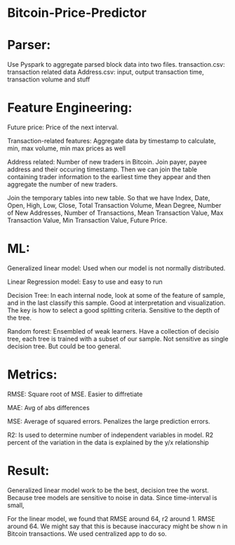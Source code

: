 # Bitcoin-Price-Predictor

# Parser:
Use Pyspark to aggregate parsed block data into two files. 
transaction.csv: transaction related data
Address.csv: input, output transaction time, transaction volume and stuff

# Feature Engineering:
Future price: Price of the next interval. 

Transaction-related features: Aggregate data by timestamp to calculate, min, max volume, min max prices as well

Address related: Number of new traders in Bitcoin. Join payer, payee address and their occuring timestamp. Then we can join the table containing trader information to the earliest time they appear and then aggregate the number of new traders.

Join the temporary tables into new table. So that we have Index, Date, Open, High, Low, Close, Total Transaction Volume, Mean Degree, Number of New Addresses, Number of Transactions, Mean Transaction Value, Max Transaction Value, Min Transaction Value, Future Price. 

# ML:
Generalized linear model: Used when our model is not normally distributed.

Linear Regression model:  Easy to use and easy to run

Decision Tree:  In each internal node, look at some of the feature of sample, and in the last classify this sample. Good at interpretation and visualization. The key is how to select a good splitting criteria.  Sensitive to the depth of the tree.

Random forest: Ensembled of weak learners. Have a collection of decisio tree, each tree is trained with a subset of our sample. Not sensitive as single decision tree. But could be too general. 


# Metrics:
RMSE: Square root of MSE. Easier to diffretiate

MAE: Avg of abs differences

MSE: Average of squared errors.  Penalizes the large prediction errors. 

R2: Is used to determine number of independent variables in model. R2 percent of the variation in the data is explained by the y/x relationship

# Result:
Generalized linear model work to be the best, decision tree the worst. Because tree models are sensitive to noise in data. Since time-interval is small, 

For the linear model, we found that RMSE around 64, r2 around 1. RMSE around 64. We might say that this is because inaccuracy might be show n in Bitcoin transactions. We used centralized app to do so.
